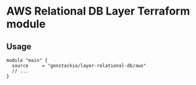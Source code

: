 # AWS Relational DB Layer Terraform module

## Usage

```hcl
module "main" {
  source     = "genstackio/layer-relational-db/aws"
  // ...
}
```
